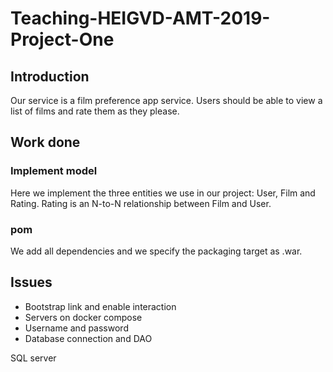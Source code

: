 # Teaching-HEIGVD-AMT-2019-Project-One
## Introduction
Our service is a film preference app service. Users should be able to view a list of films and rate them as they
please.

## Work done
### Implement model
Here we implement the three entities we use in our project: User, Film and Rating. Rating is an N-to-N relationship
between Film and User.

### pom
We add all dependencies and we specify the packaging target as .war.

## Issues
- Bootstrap link and enable interaction
- Servers on docker compose
- Username and password
- Database connection and DAO

SQL server